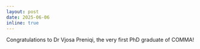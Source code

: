 ```yaml
---
layout: post
date: 2025-06-06
inline: true
---
```


Congratulations to Dr Vjosa Preniqi, the very first PhD graduate of COMMA!
